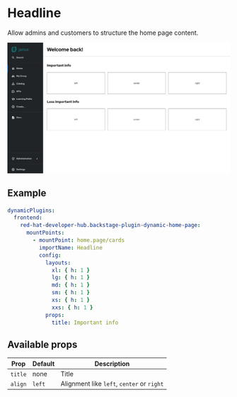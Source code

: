 # Headline

Allow admins and customers to structure the home page content.

![Home page with some headlines](headline.png)

## Example

```yaml
dynamicPlugins:
  frontend:
    red-hat-developer-hub.backstage-plugin-dynamic-home-page:
      mountPoints:
        - mountPoint: home.page/cards
          importName: Headline
          config:
            layouts:
              xl: { h: 1 }
              lg: { h: 1 }
              md: { h: 1 }
              sm: { h: 1 }
              xs: { h: 1 }
              xxs: { h: 1 }
            props:
              title: Important info
```

## Available props

| Prop    | Default | Description                                |
| ------- | ------- | ------------------------------------------ |
| `title` | none    | Title                                      |
| `align` | `left`  | Alignment like `left`, `center` or `right` |
